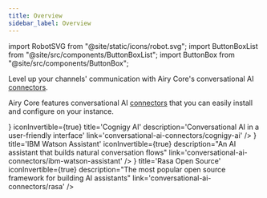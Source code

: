 ```yaml
---
title: Overview
sidebar_label: Overview
---
```


import RobotSVG from "@site/static/icons/robot.svg";
import ButtonBoxList from "@site/src/components/ButtonBoxList";
import ButtonBox from "@site/src/components/ButtonBox";

Level up your channels' communication with Airy Core's conversational AI [connectors](/concepts/architecture#components).

Airy Core features conversational AI [connectors](/concepts/architecture#components) that you can easily install and configure on your instance.

<ButtonBoxList>
    <ButtonBox
        icon={<RobotSVG  />}
        iconInvertible={true}
        title='Cognigy AI'
        description='Conversational AI in a user-friendly interface'
        link='conversational-ai-connectors/cognigy-ai'
    />
    <ButtonBox
        icon={<RobotSVG  />}
        title='IBM Watson Assistant'
        iconInvertible={true}
        description="An AI assistant that builds natural conversation flows"
        link='conversational-ai-connectors/ibm-watson-assistant'
    />
       <ButtonBox
        icon={<RobotSVG  />}
        title='Rasa Open Source'
        iconInvertible={true}
        description="The most popular open source framework for building AI assistants"
        link='conversational-ai-connectors/rasa'
    />
</ButtonBoxList>
